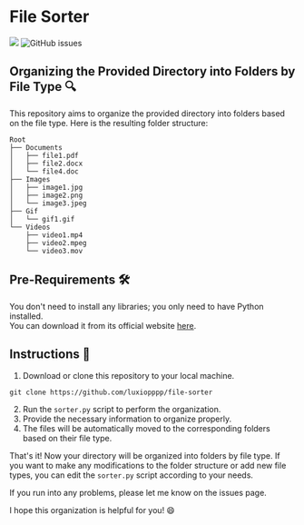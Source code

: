 # File Sorter
<p align="left">
  <img src="https://img.shields.io/badge/status-v1-green">
  <img alt="GitHub issues" src="https://img.shields.io/github/issues/luxiopppp/file-sorter">
</p>

## Organizing the Provided Directory into Folders by File Type 🔍

This repository aims to organize the provided directory into folders based on the file type. Here is the resulting folder structure:

```
Root
├── Documents
│   ├── file1.pdf
│   ├── file2.docx
│   └── file4.doc
├── Images
│   ├── image1.jpg
│   ├── image2.png
│   └── image3.jpeg
├── Gif
│   └── gif1.gif
└── Videos
    ├── video1.mp4
    ├── video2.mpeg
    └── video3.mov
```

## Pre-Requirements 🛠️
You don't need to install any libraries; you only need to have Python installed. <br>
You can download it from its official website <a href= "https://www.python.org/downloads"/>here</a>.

## Instructions 📖

1. Download or clone this repository to your local machine.
```
git clone https://github.com/luxiopppp/file-sorter
```
2. Run the `sorter.py` script to perform the organization.
3. Provide the necessary information to organize properly.
4. The files will be automatically moved to the corresponding folders based on their file type.

That's it! Now your directory will be organized into folders by file type. If you want to make any modifications to the folder structure or add new file types, you can edit the `sorter.py` script according to your needs.

If you run into any problems, please let me know on the issues page.

I hope this organization is helpful for you! 😄
